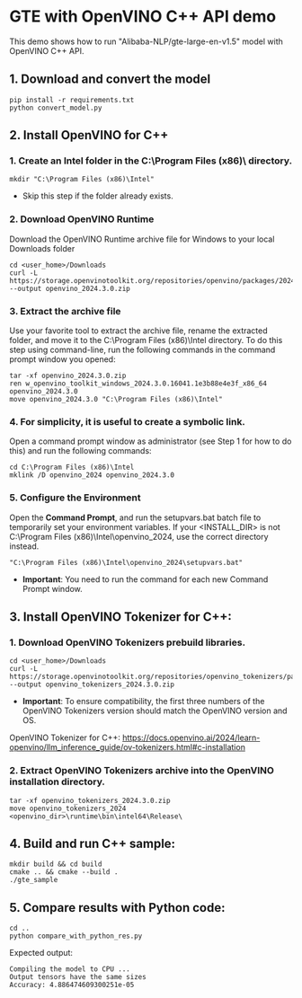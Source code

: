 # GTE with OpenVINO C++ API demo

This demo shows how to run "Alibaba-NLP/gte-large-en-v1.5" model with OpenVINO C++ API.

## 1. Download and convert the model

```console
pip install -r requirements.txt
python convert_model.py
```

## 2. Install OpenVINO for C++

### 1. Create an Intel folder in the C:\Program Files (x86)\ directory. 

```
mkdir "C:\Program Files (x86)\Intel"
```

- Skip this step if the folder already exists.

### 2. Download OpenVINO Runtime

Download the OpenVINO Runtime archive file for Windows to your local Downloads folder

```console
cd <user_home>/Downloads
curl -L https://storage.openvinotoolkit.org/repositories/openvino/packages/2024.3/windows/w_openvino_toolkit_windows_2024.3.0.16041.1e3b88e4e3f_x86_64.zip --output openvino_2024.3.0.zip
```

### 3. Extract the archive file

Use your favorite tool to extract the archive file, rename the extracted folder, and move it to the C:\Program Files (x86)\Intel directory. To do this step using command-line, run the following commands in the command prompt window you opened:

```console
tar -xf openvino_2024.3.0.zip
ren w_openvino_toolkit_windows_2024.3.0.16041.1e3b88e4e3f_x86_64 openvino_2024.3.0
move openvino_2024.3.0 "C:\Program Files (x86)\Intel"
```

### 4. For simplicity, it is useful to create a symbolic link.

Open a command prompt window as administrator (see Step 1 for how to do this) and run the following commands:

```compile
cd C:\Program Files (x86)\Intel
mklink /D openvino_2024 openvino_2024.3.0
```

### 5. Configure the Environment

Open the __Command Prompt__, and run the setupvars.bat batch file to temporarily set your environment variables. If your <INSTALL_DIR> is not C:\Program Files (x86)\Intel\openvino_2024, use the correct directory instead.

```console
"C:\Program Files (x86)\Intel\openvino_2024\setupvars.bat"
```

- __Important__: You need to run the command for each new Command Prompt window.

## 3. Install OpenVINO Tokenizer for C++:

### 1. Download OpenVINO Tokenizers prebuild libraries.

```console
cd <user_home>/Downloads
curl -L https://storage.openvinotoolkit.org/repositories/openvino_tokenizers/packages/2024.3.0.0/openvino_tokenizers_windows_2024.3.0.0_x86_64.zip --output openvino_tokenizers_2024.3.0.zip
```

- __Important__: To ensure compatibility, the first three numbers of the OpenVINO Tokenizers version should match the OpenVINO version and OS.

OpenVINO Tokenizer for C++: https://docs.openvino.ai/2024/learn-openvino/llm_inference_guide/ov-tokenizers.html#c-installation

### 2. Extract OpenVINO Tokenizers archive into the OpenVINO installation directory.

```console
tar -xf openvino_tokenizers_2024.3.0.zip
move openvino_tokenizers_2024 <openvino_dir>\runtime\bin\intel64\Release\
```


## 4. Build and run C++ sample:

```
mkdir build && cd build
cmake .. && cmake --build .
./gte_sample
```

## 5. Compare results with Python code:

```
cd ..
python compare_with_python_res.py
```

Expected output:
```
Compiling the model to CPU ...
Output tensors have the same sizes
Accuracy: 4.886474609300251e-05
```
